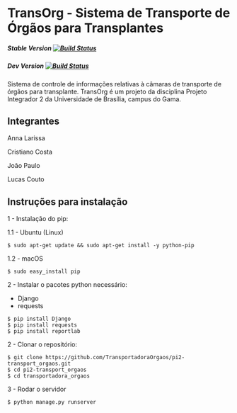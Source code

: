 TransOrg - Sistema de Transporte de Órgãos para Transplantes
========

##### Stable Version [![Build Status](https://travis-ci.org/TransportadoraOrgaos/pi2-transport_orgaos.svg?branch=master)](https://travis-ci.org/TransportadoraOrgaos/pi2-transport_orgaos) 

##### Dev Version [![Build Status](https://travis-ci.org/TransportadoraOrgaos/pi2-transport_orgaos.svg?branch=development)](https://travis-ci.org/TransportadoraOrgaos/pi2-transport_orgaos)

Sistema de controle de informações relativas à câmaras de transporte de órgãos para transplante. TransOrg é um projeto da disciplina Projeto
Integrador 2 da Universidade de Brasília, campus do Gama.

Integrantes
-----------
Anna Larissa

Cristiano Costa

João Paulo

Lucas Couto

Instruções para instalação
--------------------------

1 - Instalação do pip:

  1.1 - Ubuntu (Linux)

  ```
  $ sudo apt-get update && sudo apt-get install -y python-pip
  ```
  
  1.2 - macOS
  
  ```
  $ sudo easy_install pip
  ```
  
2 - Instalar o pacotes python necessário:

 * Django
 * requests
 
 ```
 $ pip install Django
 $ pip install requests
 $ pip install reportlab
 ```

2 - Clonar o repositório:

```
$ git clone https://github.com/TransportadoraOrgaos/pi2-transport_orgaos.git
$ cd pi2-transport_orgaos
$ cd transportadora_orgaos
```

3 - Rodar o servidor

 ```
 $ python manage.py runserver
 ```
